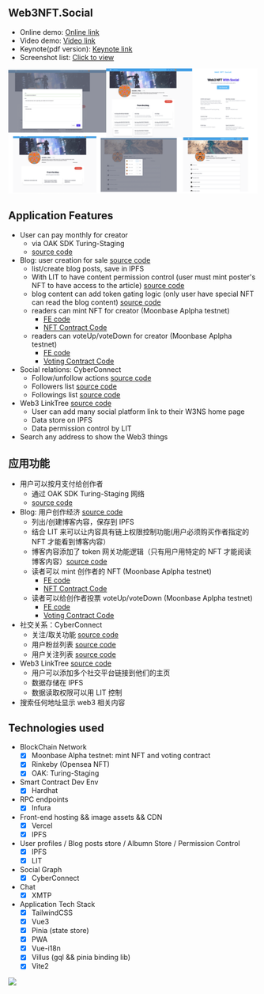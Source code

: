 ## Web3NFT.Social

* Online demo: [Online link](https://moonbasealpha.web3nft.social/0xC6E58fb4aFFB6aB8A392b7CC23CD3feF74517F6C)
* Video demo: [Video link](#)
* Keynote(pdf version): [Keynote link](./keynote.pdf)
* Screenshot list: [Click to view](./screenshot/)

<img src="./screenshot/full-1.png" />

## Application Features

* User can pay monthly for creator
  * via OAK SDK Turing-Staging
  * [source code](.src/components/web3/nft/btn/Subscribe.vue)
* Blog: user creation for sale [source code](./src/components/web3/nft/article/Form.vue)
  * list/create blog posts, save in IPFS
  * With LIT to have content permission control (user must mint poster's NFT to have access to the article) [source code](./src/helpers/litHelper.ts)
  * blog content can add token gating logic (only user have special NFT can read the blog content) [source code](./src/pages/web3nft.social/%5BuserWalletAddress%5D/blog/%5Bid%5D.vue)
  * readers can mint NFT for creator (Moonbase Aplpha testnet)
    * [FE code](./src/components/web3/nft/btn/MintNFT.vue)
    * [NFT Contract Code](./contracts/CTC_ERC721A.sol)
  * readers can voteUp/voteDown for creator  (Moonbase Aplpha testnet)
    * [FE code](./src/components/web3/nft/btn/VoteUpDown.vue)
    * [Voting Contract Code](./contracts/CrowdFunding.sol)
* Social relations: CyberConnect
  * Follow/unfollow actions [source code](./src/components/web3/nft/btn/Follow.vue)
  * Followers list  [source code](./src/components/web3/nft/dialog/relationshipList.vue)
  * Followings list [source code](./src/components/web3/nft/dialog/relationshipList.vue)
* Web3 LinkTree  [source code](./src/pages/web3nft.social/settings/Web3Home.vue)
  * User can add many social platform link to their W3NS home page
  * Data store on IPFS
  * Data permission control by LIT
* Search any address to show the Web3 things

## 应用功能

* 用户可以按月支付给创作者
  * 通过 OAK SDK Turing-Staging 网络
  * [source code](.src/components/web3/nft/btn/Subscribe.vue)
* Blog: 用户创作经济 [source code](./src/components/web3/nft/article/Form.vue)
  * 列出/创建博客内容，保存到 IPFS
  * 结合 LIT 来可以让内容具有链上权限控制功能(用户必须购买作者指定的 NFT 才能看到博客内容）
  * 博客内容添加了 token 网关功能逻辑（只有用户用特定的 NFT 才能阅读博客内容）[source code](./src/pages/web3nft.social/%5BuserWalletAddress%5D/blog/%5Bid%5D.vue)
  * 读者可以 mint 创作者的 NFT  (Moonbase Aplpha testnet)
    * [FE code](./src/components/web3/nft/btn/MintNFT.vue)
    * [NFT Contract Code](./contracts/CTC_ERC721A.sol)
  * 读者可以给创作者投票 voteUp/voteDown  (Moonbase Aplpha testnet)
    * [FE code](./src/components/web3/nft/btn/VoteUpDown.vue)
    * [Voting Contract Code](./contracts/CrowdFunding.sol)
* 社交关系：CyberConnect
  * 关注/取关功能 [source code](./src/components/web3/nft/btn/Follow.vue)
  * 用户粉丝列表 [source code](./src/components/web3/nft/dialog/relationshipList.vue)
  * 用户关注列表 [source code](./src/components/web3/nft/dialog/relationshipList.vue)
* Web3 LinkTree [source code](./src/pages/web3nft.social/settings/Web3Home.vue)
  * 用户可以添加多个社交平台链接到他们的主页
  * 数据存储在 IPFS
  * 数据读取权限可以用 LIT 控制
* 搜索任何地址显示 web3 相关内容

## Technologies used

* BlockChain Network
  * [x] Moonbase Alpha testnet: mint NFT and voting contract
  * [x] Rinkeby (Opensea NFT)
  * [x] OAK: Turing-Staging
* Smart Contract Dev Env
  * [x] Hardhat
* RPC endpoints
  * [x] Infura
* Front-end hosting && image assets && CDN
  * [x] Vercel
  * [x] IPFS
* User profiles / Blog posts store / Albumn Store / Permission Control
  * [x] IPFS
  * [x] LIT
* Social Graph
  * [x] CyberConnect
* Chat
  * [x] XMTP
* Application Tech Stack
  * [x] TailwindCSS
  * [x] Vue3
  * [x] Pinia (state store)
  * [x] PWA
  * [x] Vue-i18n
  * [x] Villus (gql && pinia binding lib)
  * [x] Vite2
  
<img src="./screenshot/full-2.png" />
